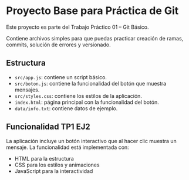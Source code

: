 # Proyecto Base para Práctica de Git

Este proyecto es parte del Trabajo Práctico 01 – Git Básico.

Contiene archivos simples para que puedas practicar creación de ramas, commits, solución de errores y versionado.

## Estructura
- `src/app.js`: contiene un script básico.
- `src/boton.js`: contiene la funcionalidad del botón que muestra mensajes.
- `src/styles.css`: contiene los estilos de la aplicación.
- `index.html`: página principal con la funcionalidad del botón.
- `data/info.txt`: contiene datos de ejemplo.

## Funcionalidad TP1 EJ2
La aplicación incluye un botón interactivo que al hacer clic muestra un mensaje. La funcionalidad está implementada con:
- HTML para la estructura
- CSS para los estilos y animaciones
- JavaScript para la interactividad
